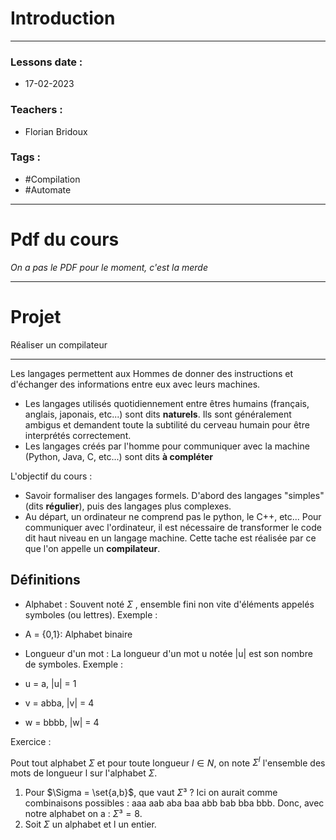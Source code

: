 # Introduction
---
### Lessons date :
- 17-02-2023

### Teachers :
- Florian Bridoux

### Tags :
- #Compilation 
- #Automate

---

# Pdf du cours
 *On a pas le PDF pour le moment, c'est la merde*

---

# Projet

Réaliser un compilateur

---

Les langages permettent aux Hommes de donner des instructions et d'échanger des informations entre eux avec leurs machines.
- Les langages utilisés quotidiennement entre êtres humains (français, anglais, japonais, etc...) sont dits **naturels**. Ils sont généralement ambigus et demandent toute la subtilité du cerveau humain pour être interprétés correctement.
- Les langages créés par l'homme pour communiquer avec la machine (Python, Java, C, etc...) sont dits **à compléter**

L'objectif du cours :
- Savoir formaliser des langages formels. D'abord des langages "simples" (dits **régulier**), puis des langages plus complexes.
- Au départ, un ordinateur ne comprend pas le python, le C++, etc... Pour communiquer avec l'ordinateur, il est nécessaire de transformer le code dit haut niveau en un langage machine. Cette tache est réalisée par ce que l'on appelle un **compilateur**.

## Définitions

- Alphabet : Souvent noté $\Sigma$ , ensemble fini non vite d'éléments appelés symboles (ou lettres).
Exemple :
- A = {0,1}: Alphabet binaire

- Longueur d'un mot : La longueur d'un mot u notée |u| est son nombre de symboles.
Exemple :
- u = a, |u| = 1
- v = abba, |v| = 4
- w = bbbb, |w| = 4

Exercice :

Pout tout alphabet $\Sigma$ et pour toute longueur $l \in N$, on note $\Sigma^l$ l'ensemble des mots de longueur l sur l'alphabet $\Sigma$.

1. Pour $\Sigma = \set{a,b}$, que vaut $\Sigma³$ ?
 Ici on aurait comme combinaisons possibles : aaa aab aba baa abb bab bba bbb.
 Donc, avec notre alphabet on a : $\Sigma³ = 8$.
2. Soit $\Sigma$ un alphabet et l  un entier.